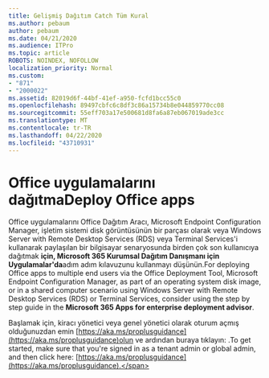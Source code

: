 ```yaml
---
title: Gelişmiş Dağıtım Catch Tüm Kural
ms.author: pebaum
author: pebaum
ms.date: 04/21/2020
ms.audience: ITPro
ms.topic: article
ROBOTS: NOINDEX, NOFOLLOW
localization_priority: Normal
ms.custom:
- "871"
- "2000022"
ms.assetid: 82019d6f-44bf-41ef-a950-fcfd1bcc55c0
ms.openlocfilehash: 89497cbfc6c8df3c86a15734b8e044859770cc08
ms.sourcegitcommit: 55eff703a17e500681d8fa6a87eb067019ade3cc
ms.translationtype: MT
ms.contentlocale: tr-TR
ms.lasthandoff: 04/22/2020
ms.locfileid: "43710931"
---
```

# <a name="deploy-office-apps"></a><span data-ttu-id="df1bd-102">Office uygulamalarını dağıtma</span><span class="sxs-lookup"><span data-stu-id="df1bd-102">Deploy Office apps</span></span>

<span data-ttu-id="df1bd-103">Office uygulamalarını Office Dağıtım Aracı, Microsoft Endpoint Configuration Manager, işletim sistemi disk görüntüsünün bir parçası olarak veya Windows Server with Remote Desktop Services (RDS) veya Terminal Services'i kullanarak paylaşılan bir bilgisayar senaryosunda birden çok son kullanıcıya dağıtmak **için, Microsoft 365 Kurumsal Dağıtım Danışmanı için Uygulamalar'da**adım adım kılavuzunu kullanmayı düşünün.</span><span class="sxs-lookup"><span data-stu-id="df1bd-103">For deploying Office apps to multiple end users via the Office Deployment Tool, Microsoft Endpoint Configuration Manager, as part of an operating system disk image, or in a shared computer scenario using Windows Server with Remote Desktop Services (RDS) or Terminal Services, consider using the step by step guide in the **Microsoft 365 Apps for enterprise deployment advisor**.</span></span>
  
<span data-ttu-id="df1bd-104">Başlamak için, kiracı yönetici veya genel yönetici olarak oturum açmış olduğunuzdan emin [https://aka.ms/proplusguidance](https://aka.ms/proplusguidance)olun ve ardından buraya tıklayın: .</span><span class="sxs-lookup"><span data-stu-id="df1bd-104">To get started, make sure that you're signed in as a tenant admin or global admin, and then click here: [https://aka.ms/proplusguidance](https://aka.ms/proplusguidance).</span></span>
  